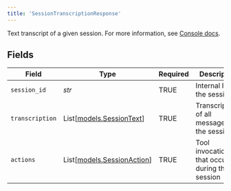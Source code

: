 ```yaml
---
title: 'SessionTranscriptionResponse'
---
```


Text transcript of a given session. For more information, see
[Console docs](https://docs.syllable.ai/workspaces/Sessions).


## Fields

| Field                                                    | Type                                                     | Required                                                 | Description                                              |
| -------------------------------------------------------- | -------------------------------------------------------- | -------------------------------------------------------- | -------------------------------------------------------- |
| `session_id`                                             | *str*                                                    | TRUE                                       | Internal ID of the session                               |
| `transcription`                                          | List[[models.SessionText](/python-sdk-docs/models/components/sessiontext)]     | TRUE                                       | Transcriptions of all messages in the session            |
| `actions`                                                | List[[models.SessionAction](/python-sdk-docs/models/components/sessionaction)] | TRUE                                       | Tool invocations that occurred during the session        |
